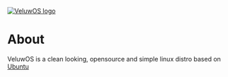 [![VeluwOS logo](https://user-images.githubusercontent.com/70206645/177049389-48a3281b-3002-45ea-8802-aa47a6db0b5e.png)](https://team-veluwos.github.io/VeluwOS/)

# About
VeluwOS is a clean looking, opensource and simple linux distro based on [Ubuntu](https://github.com/topics/ubuntu)
